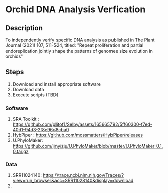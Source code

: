 # Orchid DNA Analysis Verfication

## Description
To independently verify specific DNA analysis as published in The Plant Journal (2021) 107, 511-524, titled: "Repeat proliferation and partial endoreplication jointly shape the patterns of genomee size evolution in orchids"

## Steps
1. Download and install appropriate software
2. Download data
3. Execute scripts (TBD)


### Software
1. SRA Toolkit : https://github.com/plitof1/Selby/assets/165665792/5ff60300-f7ed-40d1-94d3-2f8e96c8cba0
2. HybPiper    : https://github.com/mossmatters/HybPiper/releases
3. U.PhyloMaker: https://github.com/jinyizju/U.PhyloMaker/blob/master/U.PhyloMaker_0.1.0.tar.gz

### Data
1. SRR11024140:   https://trace.ncbi.nlm.nih.gov/Traces/?view=run_browser&acc=SRR11028140&display=download
2. 

